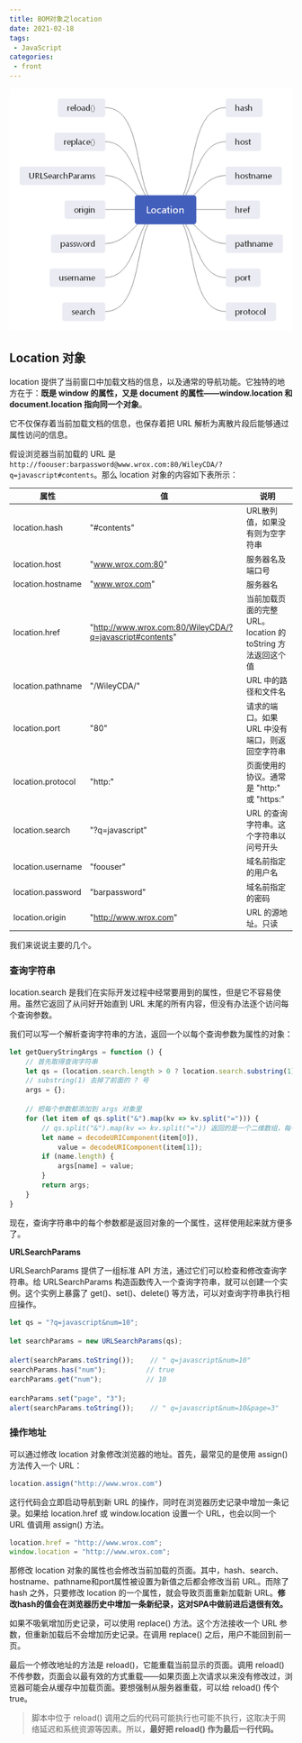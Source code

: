 ```yaml
---
title: BOM对象之location
date: 2021-02-18
tags:
 - JavaScript
categories:
 - front
---
```


![](../../imgs/bom_location.png)

## Location 对象

location 提供了当前窗口中加载文档的信息，以及通常的导航功能。它独特的地方在于：**既是 window 的属性，又是 document 的属性——window.location 和 document.location 指向同一个对象**。

它不仅保存着当前加载文档的信息，也保存着把 URL 解析为离散片段后能够通过属性访问的信息。

假设浏览器当前加载的 URL 是 `http://foouser:barpassword@www.wrox.com:80/WileyCDA/?q=javascript#contents`。那么 location 对象的内容如下表所示：

| 属性              | 值                                                       | 说明                                                        |
| ----------------- | -------------------------------------------------------- | ----------------------------------------------------------- |
| location.hash     | "#contents"                                              | URL散列值，如果没有则为空字符串                             |
| location.host     | "www.wrox.com:80"                                        | 服务器名及端口号                                            |
| location.hostname | "www.wrox.com"                                           | 服务器名                                                    |
| location.href     | "http://www.wrox.com:80/WileyCDA/?q=javascript#contents" | 当前加载页面的完整 URL。location 的 toString 方法返回这个值 |
| location.pathname | "/WileyCDA/"                                             | URL 中的路径和文件名                                        |
| location.port     | "80"                                                     | 请求的端口。如果 URL 中没有端口，则返回空字符串             |
| location.protocol | "http:"                                                  | 页面使用的协议。通常是 "http:" 或 "https:"                  |
| location.search   | "?q=javascript"                                          | URL 的查询字符串。这个字符串以问号开头                      |
| location.username | "foouser"                                                | 域名前指定的用户名                                          |
| location.password | "barpassword"                                            | 域名前指定的密码                                            |
| location.origin   | "http://www.wrox.com"                                    | URL 的源地址。只读                                          |

我们来说说主要的几个。

### 查询字符串

location.search 是我们在实际开发过程中经常要用到的属性，但是它不容易使用。虽然它返回了从问好开始直到 URL 末尾的所有内容，但没有办法逐个访问每个查询参数。

我们可以写一个解析查询字符串的方法，返回一个以每个查询参数为属性的对象：

```js
let getQueryStringArgs = function () {
    // 首先取得查询字符串
    let qs = (location.search.length > 0 ? location.search.substring(1) : ""),
    // substring(1) 去掉了前面的 ? 号
    args = {};
    
    // 把每个参数都添加到 args 对象里
    for (let item of qs.split("&").map(kv => kv.split("="))) {
        // qs.split("&").map(kv => kv.split("=")) 返回的是一个二维数组，每一项都是 key-value 的组合
        let name = decodeURIComponent(item[0]),
            value = decodeURIComponent(item[1]);
        if (name.length) {
            args[name] = value;
        }
        return args;
    }
}
```

现在，查询字符串中的每个参数都是返回对象的一个属性，这样使用起来就方便多了。

**URLSearchParams**

URLSearchParams 提供了一组标准 API 方法，通过它们可以检查和修改查询字符串。给 URLSearchParams 构造函数传入一个查询字符串，就可以创建一个实例。这个实例上暴露了 get()、set()、delete() 等方法，可以对查询字符串执行相应操作。

```js
let qs = "?q=javascript&num=10";

let searchParams = new URLSearchParams(qs);

alert(searchParams.toString());    // " q=javascript&num=10"
searchParams.has("num");		  // true
earchParams.get("num");		  	  // 10

earchParams.set("page", "3");
alert(searchParams.toString());    // " q=javascript&num=10&page=3"
```

### 操作地址

可以通过修改 location 对象修改浏览器的地址。首先，最常见的是使用 assign() 方法传入一个 URL：

```js
location.assign("http://www.wrox.com")
```

这行代码会立即启动导航到新 URL 的操作，同时在浏览器历史记录中增加一条记录。如果给 location.href 或 window.location 设置一个 URL，也会以同一个 URL 值调用 assign() 方法。

```js
location.href = "http://www.wrox.com";
window.location = "http://www.wrox.com";
```

那修改 location 对象的属性也会修改当前加载的页面。其中，hash、search、hostname、pathname和port属性被设置为新值之后都会修改当前 URL。而除了 hash 之外，只要修改 location 的一个属性，就会导致页面重新加载新 URL。**修改hash的值会在浏览器历史中增加一条新纪录，这对SPA中做前进后退很有效。**

如果不吸氧增加历史记录，可以使用 replace() 方法。这个方法接收一个 URL 参数，但重新加载后不会增加历史记录。在调用 replace() 之后，用户不能回到前一页。

最后一个修改地址的方法是 reload()，它能重载当前显示的页面。调用 reload() 不传参数，页面会以最有效的方式重载——如果页面上次请求以来没有修改过，浏览器可能会从缓存中加载页面。要想强制从服务器重载，可以给 reload() 传个 true。

> 脚本中位于 reload() 调用之后的代码可能执行也可能不执行，这取决于网络延迟和系统资源等因素。所以，**最好把 reload() 作为最后一行代码。**